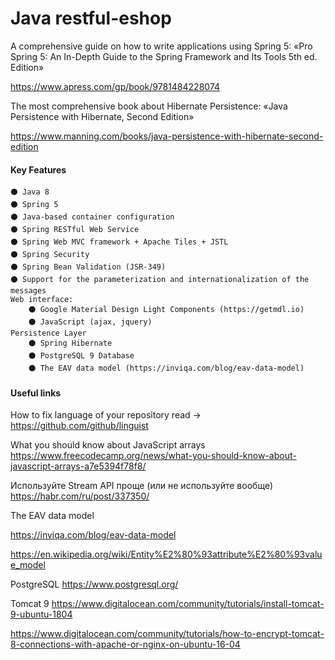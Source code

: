# Java restful-eshop
A comprehensive guide on how to write applications using Spring 5:
«Pro Spring 5: An In-Depth Guide to the Spring Framework and Its Tools 5th ed. Edition»

https://www.apress.com/gp/book/9781484228074

The most comprehensive book about Hibernate Persistence:
«Java Persistence with Hibernate, Second Edition»

https://www.manning.com/books/java-persistence-with-hibernate-second-edition

#### Key Features
~~~~
⚫ Java 8
⚫ Spring 5
⚫ Java-based container configuration
⚫ Spring RESTful Web Service
⚫ Spring Web MVC framework + Apache Tiles + JSTL
⚫ Spring Security
⚫ Spring Bean Validation (JSR-349)
⚫ Support for the parameterization and internationalization of the messages
Web interface: 
    ⚫ Google Material Design Light Components (https://getmdl.io)
    ⚫ JavaScript (ajax, jquery)
Persistence Layer
    ⚫ Spring Hibernate
    ⚫ PostgreSQL 9 Database
    ⚫ The EAV data model (https://inviqa.com/blog/eav-data-model)
~~~~

#### Useful links
How to fix language of your repository read -> https://github.com/github/linguist

What you should know about JavaScript arrays
https://www.freecodecamp.org/news/what-you-should-know-about-javascript-arrays-a7e5394f78f8/

Используйте Stream API проще (или не используйте вообще)
https://habr.com/ru/post/337350/

The EAV data model

https://inviqa.com/blog/eav-data-model

https://en.wikipedia.org/wiki/Entity%E2%80%93attribute%E2%80%93value_model


PostgreSQL
https://www.postgresql.org/

Tomcat 9 
https://www.digitalocean.com/community/tutorials/install-tomcat-9-ubuntu-1804

https://www.digitalocean.com/community/tutorials/how-to-encrypt-tomcat-8-connections-with-apache-or-nginx-on-ubuntu-16-04

